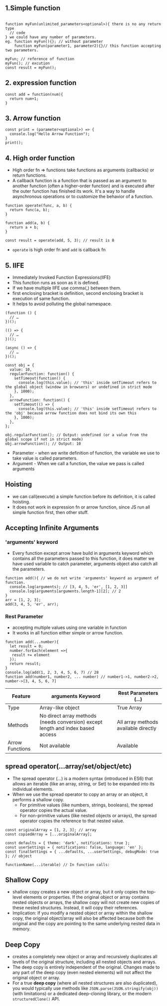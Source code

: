 ## 1.Simple function
```

function myFun(unlimited_parameters<optional>){ there is no any return type
  // code
} we could have any number of parameters.
eg. function myFun(){}; // without parameter
    function myFun(parameter1, parameter2){}// this function accepting two parameters.

myFun; // reference of function
myFun(); // excution
const result = myFun();
```
## 2. expression function
```
const add = function(num){
  return num+1;
}
```
## 3. Arrow function
```
const print = (parameter<optional>) => {
  console.log("Hello Arrow Function");
}
print();
```

## 4. High order function
+ High order fn => functions take functions as arguments (callbacks) or return functions. 
+ A callback function is a function that is passed as an argument to another function (often a higher-order function) and is executed after the outer function has finished its work.  It's a way to handle asynchronous operations or to customize the behavior of a function.
```
function operate(func, a, b) {
  return func(a, b);
}

function add(a, b) {
  return a + b;
}

const result = operate(add, 5, 3); // result is 8
```
+ `operate` is high order fn and `add` is callback fn
## 5. IIFE
+ Immediately Invoked Function Expressions(IIFE)
+ This function runs as soon as it is defined.
+ If we have multiple IIFE use comma(,) between them.
+ first enclosing bracket is definition, second enclosing bracket is execution of same function.
+ It helps to avoid polluting the global namespace.
```
(function () {
  // …
})();

(() => {
  // …
})();

(async () => {
  // …
})();
```

```
const obj = {
  value: 10,
  regularFunction: function() {
    setTimeout(function() {
      console.log(this.value); // 'this' inside setTimeout refers to the global object (window in browsers) or undefined in strict mode
    }, 1000);
  },
  arrowFunction: function() {
    setTimeout(() => {
      console.log(this.value); // 'this' inside setTimeout refers to the 'obj' because arrow function does not bind its own this
    }, 1000);
  },
};

obj.regularFunction(); // Output: undefined (or a value from the global scope if not in strict mode)
obj.arrowFunction(); // Output: 10
```
+ Parameter - when we write definition of function, the variable we use to take value is called parameters.
+ Argument - When we call a function, the value we pass is called arguments
## Hoisting
+ we can call(execute) a simple function before its definition, it is called hoisting.
+ It does not work in expression fn or arrow function, since JS run all simple function first, then other stuff.
## Accepting Infinite Arguments
### 'arguments' keyword
+ Every function except arrow have build in arguments keyword which contains all the parameters passed to this function, it does matter we have used variable to catch parameter, arguments object also catch all the parameters.
```
function add(){ // we do not write 'arguments' keyword as argument of function.
  console.log(arguments); // [3, 4, 5, 'er', [1, 2, 3]]
  console.log(arguments[arguments.length-1][2]; // 2
}
arr = [1, 2, 3];
add(3, 4, 5, 'er', arr);
```
### Rest Parameter
+ accepting multiple values using one variable in function
+ It works in all function either simple or arrow function.
```
function add(...number){
  let result = 0;
  number.forEach(element =>{
   result += element
  });
  return result;
}
console.log(add(1, 2, 3, 4, 5, 6, 7) // 28
function add(number1, number2, ... number) // number1->1, number2->2, number->[3, 4, 5, 6, 7]
```
| Feature	| arguments Keyword	| Rest Parameters (...) |
|----------|----------|----------|
| Type	| Array-like object	| True Array |
| Methods	| No direct array methods (needs conversion) except length and index based access | All array methods available directly |
| Arrow Functions |	Not available	| Available |
## spread operator(...array/set/object/etc)
+ The spread operator (...) is a modern syntax (introduced in ES6) that allows an iterable (like an array, string, or Set) to be expanded into its individual elements.
+ When we use the spread operator to copy an array or an object, it performs a shallow copy.
  + For primitive values (like numbers, strings, booleans), the spread operator copies the actual value.
  + For non-primitive values (like nested objects or arrays), the spread operator copies the reference to that nested value.
```
const originalArray = [1, 2, 3]; // array
const copiedArray = [...originalArray];

const defaults = { theme: 'dark', notifications: true };
const userSettings = { notifications: false, language: 'en' };
const finalSettings = { ...defaults, ...userSettings, debugMode: true }; // object

functionName(...iterable) // In function calls:
```
## Shallow Copy
+  shallow copy creates a new object or array, but it only copies the top-level elements or properties. If the original object or array contains nested objects or arrays, the shallow copy will not create new copies of these nested structures. Instead, it will copy their references.
+  Implication: If you modify a nested object or array within the shallow copy, the original object/array will also be affected because both the original and the copy are pointing to the same underlying nested data in memory.

## Deep Copy
+ creates a completely new object or array and recursively duplicates all levels of the original structure, including all nested objects and arrays.
+ The deep copy is entirely independent of the original. Changes made to any part of the deep copy (even nested elements) will not affect the original object or array.
+ For a true **deep copy** (where all nested structures are also duplicated), you would typically use methods like `JSON.parse(JSON.stringify(obj))` (with limitations) or a dedicated deep-cloning library, or the modern `structuredClone()` API.
